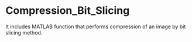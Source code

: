 # Compression_Bit_Slicing
It includes MATLAB function that performs compression of an image by bit slicing method.
